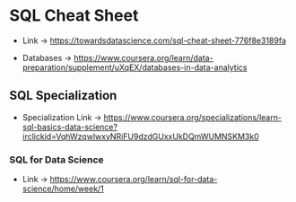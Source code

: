 # SQL Cheat Sheet

* Link -> <https://towardsdatascience.com/sql-cheat-sheet-776f8e3189fa>

* Databases -> <https://www.coursera.org/learn/data-preparation/supplement/uXqEX/databases-in-data-analytics>

## SQL Specialization

* Specialization Link -> <https://www.coursera.org/specializations/learn-sql-basics-data-science?irclickid=VqhWzqwlwxyNRiFU9dzdGUxxUkDQmWUMNSKM3k0>

### SQL for Data Science

* Link -> <https://www.coursera.org/learn/sql-for-data-science/home/week/1>

